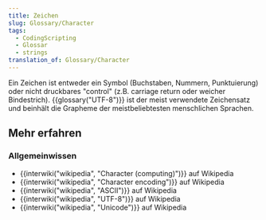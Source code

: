 ```yaml
---
title: Zeichen
slug: Glossary/Character
tags:
  - CodingScripting
  - Glossar
  - strings
translation_of: Glossary/Character
---
```

Ein Zeichen ist entweder ein Symbol (Buchstaben, Nummern, Punktuierung) oder nicht druckbares "control" (z.B. carriage return oder weicher Bindestrich). {{glossary("UTF-8")}} ist der meist verwendete Zeichensatz und beinhält die Grapheme der meistbeliebtesten menschlichen Sprachen.

## Mehr erfahren

### Allgemeinwissen

- {{interwiki("wikipedia", "Character (computing)")}} auf Wikipedia
- {{interwiki("wikipedia", "Character encoding")}} auf Wikipedia
- {{interwiki("wikipedia", "ASCII")}} auf Wikipedia
- {{interwiki("wikipedia", "UTF-8")}} auf Wikipedia
- {{interwiki("wikipedia", "Unicode")}} auf Wikipedia
